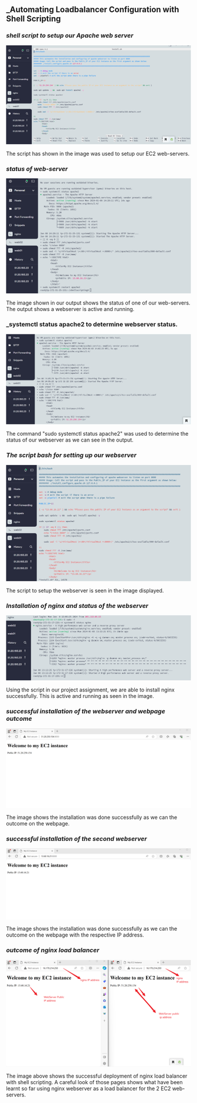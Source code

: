 ## _Automating Loadbalancer Configuration with Shell Scripting

### _shell script to setup our Apache web server_
![](./img/1.%20web01-script.png)

The script has shown in the image was used to setup our EC2 web-servers.

### _status of web-server_
![](./img/2.%20web02-Apache2-active.png)

The image shown in our output shows the status of one of our web-servers. The output shows a webserver is active and running.

### _systemctl status apache2 to determine webserver status.
![](./img/3.%20web01-Apache2-active.png)

The command "sudo systemctl status apache2" was used to determine the status of our webserver as we can see in the output.

### _The script bash for setting up our webserver_
![](./img/4.%20web02-script-bash.png)

The script to setup the webserver is seen in the image displayed.

### _Installation of nginx and status of the webserver_
![](./img/5.%20nginx-status.png)

Using the script in our project assignment, we are able to install nginx successfully. This is active and running as seen in the image.

### _successful installation of the webserver and webpage outcome_
![](./img/6.%20EC2-webserver01.png)

The image shows the installation was done successfully as we can the outcome on the webpage.

### _successful installation of the second webserver_
![](./img/7.%20EC2-WebServer02.png)

The image shows the installation was done successfully as we can the outcome on the webpage with the respective IP address.

### _outcome of nginx load balancer_
![](./img/8.nginx-loadbalancer.png)

 The image above shows the successful deployment of nginx load balancer with shell scripting. A careful look of those pages shows what have been learnt so far using nginx webserver as a load balancer for the 2 EC2 web-servers. 